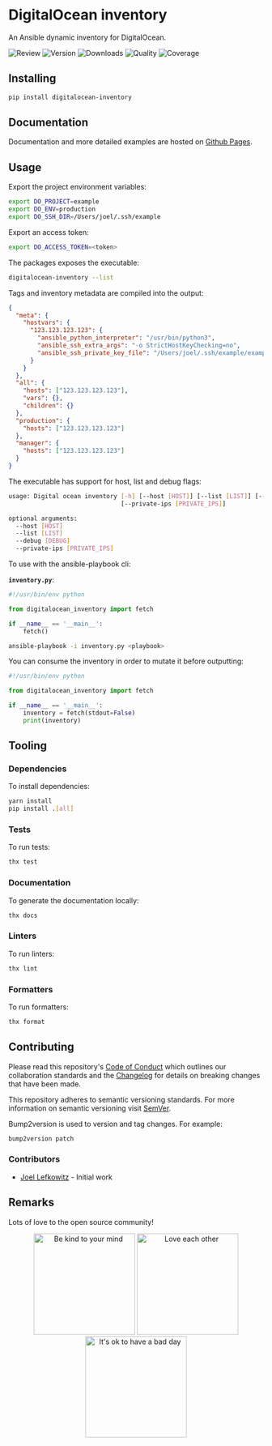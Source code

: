 # DigitalOcean inventory

An Ansible dynamic inventory for DigitalOcean.

![Review](https://img.shields.io/github/actions/workflow/status/JoelLefkowitz/digitalocean-inventory/review.yml)
![Version](https://img.shields.io/pypi/v/digitalocean-inventory)
![Downloads](https://img.shields.io/pypi/dw/digitalocean-inventory)
![Quality](https://img.shields.io/codacy/grade/5d5c3600cd99457e8d9a3bc3f16adff8)
![Coverage](https://img.shields.io/codacy/coverage/5d5c3600cd99457e8d9a3bc3f16adff8)

## Installing

```bash
pip install digitalocean-inventory
```

## Documentation

Documentation and more detailed examples are hosted on [Github Pages](https://joellefkowitz.github.io/digitalocean-inventory).

## Usage

Export the project environment variables:

```bash
export DO_PROJECT=example
export DO_ENV=production
export DO_SSH_DIR=/Users/joel/.ssh/example
```

Export an access token:

```bash
export DO_ACCESS_TOKEN=<token>
```

The packages exposes the executable:

```bash
digitalocean-inventory --list
```

Tags and inventory metadata are compiled into the output:

```json
{
  "meta": {
    "hostvars": {
      "123.123.123.123": {
        "ansible_python_interpreter": "/usr/bin/python3",
        "ansible_ssh_extra_args": "-o StrictHostKeyChecking=no",
        "ansible_ssh_private_key_file": "/Users/joel/.ssh/example/example-production-0"
      }
    }
  },
  "all": {
    "hosts": ["123.123.123.123"],
    "vars": {},
    "children": {}
  },
  "production": {
    "hosts": ["123.123.123.123"]
  },
  "manager": {
    "hosts": ["123.123.123.123"]
  }
}
```

The executable has support for host, list and debug flags:

```bash
usage: Digital ocean inventory [-h] [--host [HOST]] [--list [LIST]] [--debug [DEBUG]]
                               [--private-ips [PRIVATE_IPS]]

optional arguments:
  --host [HOST]
  --list [LIST]
  --debug [DEBUG]
  --private-ips [PRIVATE_IPS]
```

To use with the ansible-playbook cli:

**`inventory.py`**:

```python
#!/usr/bin/env python

from digitalocean_inventory import fetch

if __name__ == '__main__':
    fetch()
```

```bash
ansible-playbook -i inventory.py <playbook>
```

You can consume the inventory in order to mutate it before outputting:

```python
#!/usr/bin/env python

from digitalocean_inventory import fetch

if __name__ == '__main__':
    inventory = fetch(stdout=False)
    print(inventory)
```

## Tooling

### Dependencies

To install dependencies:

```bash
yarn install
pip install .[all]
```

### Tests

To run tests:

```bash
thx test
```

### Documentation

To generate the documentation locally:

```bash
thx docs
```

### Linters

To run linters:

```bash
thx lint
```

### Formatters

To run formatters:

```bash
thx format
```

## Contributing

Please read this repository's [Code of Conduct](CODE_OF_CONDUCT.md) which outlines our collaboration standards and the [Changelog](CHANGELOG.md) for details on breaking changes that have been made.

This repository adheres to semantic versioning standards. For more information on semantic versioning visit [SemVer](https://semver.org).

Bump2version is used to version and tag changes. For example:

```bash
bump2version patch
```

### Contributors

- [Joel Lefkowitz](https://github.com/joellefkowitz) - Initial work

## Remarks

Lots of love to the open source community!

<div align='center'>
    <img width=200 height=200 src='https://media.giphy.com/media/osAcIGTSyeovPq6Xph/giphy.gif' alt='Be kind to your mind' />
    <img width=200 height=200 src='https://media.giphy.com/media/KEAAbQ5clGWJwuJuZB/giphy.gif' alt='Love each other' />
    <img width=200 height=200 src='https://media.giphy.com/media/WRWykrFkxJA6JJuTvc/giphy.gif' alt="It's ok to have a bad day" />
</div>
